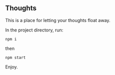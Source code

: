 
## Thoughts

This is a place for letting your thoughts float away.

In the project directory, run:

```shell
npm i
```
then

```shell
npm start
```
Enjoy.